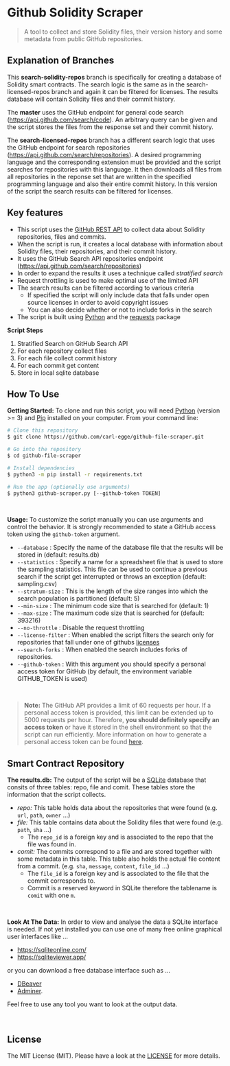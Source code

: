# Github Solidity Scraper

> A tool to collect and store Solidity files, their version history and some metadata from public GitHub repositories.

## Explanation of Branches

This **search-solidity-repos** branch is specifically for creating a database of Solidity smart contracts. The search logic is the same as in the search-licensed-repos branch and again it can be filtered for licenses. The results database will contain Solidity files and their commit history.

The **master** uses the GitHub endpoint for general code search (https://api.github.com/search/code). An arbitrary query can be given and the script stores the files from the response set and their commit history.

The **search-licensed-repos** branch has a different search logic that uses the GitHub endpoint for search repositories (https://api.github.com/search/repositories). A desired programming language and the corresponding extension must be provided and the script searches for repositories with this language. It then downloads all files from all repositories in the reponse set that are written in the specified programming language and also their entire commit history. In this version of the script the search results can be filtered for licenses.

## Key features

- This script uses the [GitHub REST API](https://docs.github.com/en/rest) to collect data about Solidity repositories, files and commits.
- When the script is run, it creates a local database with information about Solidity files, their repositories, and their commit history.
- It uses the GitHub Search API repositories endpoint (https://api.github.com/search/repositories)
- In order to expand the results it uses a technique called _stratified search_
- Request throttling is used to make optimal use of the limited API
- The search results can be filtered according to various criteria
  - If specified the script will only include data that falls under open source licenses in order to avoid copyright issues
  - You can also decide whether or not to include forks in the search
- The script is built using [Python](https://docs.python.org/3/) and the [requests](https://pypi.org/project/requests/) package

**Script Steps**

1. Stratified Search on GitHub Search API
2. For each repository collect files
3. For each file collect commit history
4. For each commit get content
5. Store in local sqlite database

## How To Use

**Getting Started:**
To clone and run this script, you will need [Python](https://www.python.org/downloads/) (version >= 3) and [Pip](https://pip.pypa.io/en/stable/) installed on your computer.
From your command line:

```bash
# Clone this repository
$ git clone https://github.com/carl-egge/github-file-scraper.git

# Go into the repository
$ cd github-file-scraper

# Install dependencies
$ python3 -m pip install -r requirements.txt

# Run the app (optionally use arguments)
$ python3 github-scraper.py [--github-token TOKEN]
```

<br>

**Usage:**
To customize the script manually you can use arguments and control the behavior. It is strongly recommended to state a GitHub access token using the `github-token` argument.
<br>

- `--database` : Specify the name of the database file that the results will be stored in (default: results.db)
- `--statistics` : Specify a name for a spreadsheet file that is used to store the sampling statistics. This file can be used to continue a previous search if the script get interrupted or throws an exception (default: sampling.csv)
- `--stratum-size` : This is the length of the size ranges into which the search population is partitioned (default: 5)
- `--min-size` : The minimum code size that is searched for (default: 1)
- `--max-size` : The maximum code size that is searched for (default: 393216)
- `--no-throttle` : Disable the request throttling
- `--license-filter` : When enabled the script filters the search only for repositories that fall under one of githubs [licenses](https://api.github.com/licenses)
- `--search-forks` : When enabled the search includes forks of repositories.
- `--github-token` : With this argument you should specify a personal access token for GitHub (by default, the environment variable GITHUB_TOKEN is used)

<br>

> **Note:**
> The GitHub API provides a limit of 60 requests per hour. If a personal access token is provided, this limit can be extended up to 5000 requests per hour. Therefore, **you should definitely specify an access token** or have it stored in the shell environment so that the script can run efficiently.
> More information on how to generate a personal access token can be found [here](https://docs.github.com/en/authentication/keeping-your-account-and-data-secure/creating-a-personal-access-token#creating-a-personal-access-token-classic).

## Smart Contract Repository

**The results.db:**
The output of the script will be a [SQLite](https://www.sqlite.org/index.html) database that consits of three tables: repo, file and comit. These tables store the information that the script collects.

- _repo:_ This table holds data about the repositories that were found (e.g. `url`, `path`, `owner` ...)
- _file:_ This table contains data about the Solidity files that were found (e.g. `path`, `sha` ...)
  - The `repo_id` is a foreign key and is associated to the repo that the file was found in.
- _comit:_ The commits correspond to a file and are stored together with some metadata in this table. This table also holds the actual file content from a commit. (e.g. `sha`, `message`, `content`, `file_id` ...)
  - The `file_id` is a foreign key and is associated to the file that the commit corresponds to.
  - Commit is a reserved keyword in SQLite therefore the tablename is `comit` with one `m`.

<br>

**Look At The Data:**
In order to view and analyse the data a SQLite interface is needed. If not yet installed you can use one of many free online graphical user interfaces like ...

- https://sqliteonline.com/
- https://sqliteviewer.app/

or you can download a free database interface such as ...

- [DBeaver](https://dbeaver.io/)
- [Adminer](https://www.adminer.org/).

Feel free to use any tool you want to look at the output data.

<br>

## License

The MIT License (MIT). Please have a look at the [LICENSE](LICENSE) for more details.
